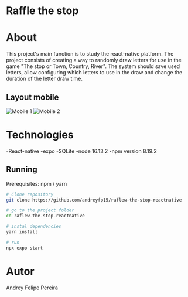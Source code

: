 # Raffle the stop

# About

This project's main function is to study the react-native platform. The project consists of creating a way to randomly draw letters for use in the game "The stop or Town, Country, River". The system should save used letters, allow configuring which letters to use in the draw and change the duration of the letter draw time.

## Layout mobile
![Mobile 1]([https://github.com/acenelio/assets/raw/main/sds1/mobile1.png](https://github.com/andreyfp15/raflew-the-stop-reactnative/blob/main/assets/img-github/raffle001.PNG)) ![Mobile 2]([https://github.com/acenelio/assets/raw/main/sds1/mobile2.png](https://github.com/andreyfp15/raflew-the-stop-reactnative/blob/main/assets/img-github/raffle002.PNG))

# Technologies
-React-native
-expo
-SQLite
-node 16.13.2
-npm version 8.19.2

## Running
Prerequisites: npm / yarn

```bash
# Clone repository
git clone https://github.com/andreyfp15/raflew-the-stop-reactnative

# go to the project folder
cd raflew-the-stop-reactnative

# instal dependencies
yarn install

# run
npx expo start
```

# Autor

Andrey Felipe Pereira
